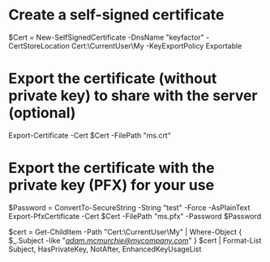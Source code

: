 # Create a self-signed certificate
$Cert = New-SelfSignedCertificate -DnsName "keyfactor" -CertStoreLocation Cert:\CurrentUser\My -KeyExportPolicy Exportable

# Export the certificate (without private key) to share with the server (optional)
Export-Certificate -Cert $Cert -FilePath "ms.crt"

# Export the certificate with the private key (PFX) for your use
$Password = ConvertTo-SecureString -String "test" -Force -AsPlainText
Export-PfxCertificate -Cert $Cert -FilePath "ms.pfx" -Password $Password




$cert = Get-ChildItem -Path "Cert:\CurrentUser\My" | Where-Object { $_.Subject -like "*adam.mcmurchie@mycompany.com*" }
$cert | Format-List Subject, HasPrivateKey, NotAfter, EnhancedKeyUsageList